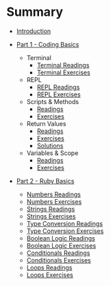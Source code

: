 # Summary

* [Introduction](README.md)

* [Part 1 - Coding Basics](part1/part1.md)
  * Terminal
    * [Terminal Readings](part1/terminal_readings.md)
    * [Terminal Exercises](part1/terminal_exercises.md)
  * REPL
    * [REPL Readings](part1/repl_readings.md)
    * [REPL Exercises](part1/repl_exercises.md)
  * Scripts & Methods
    * [Readings](part1/scripts_and_methods_readings.md)
    * [Exercises](part1/scripts_and_methods_exercises.md)
  * Return Values
    * [Readings](part1/return_readings.md)
    * [Exercises](part1/return_exercises.md)
    * [Solutions](part1/return_solutions.md)
  * Variables & Scope
    * [Readings](part1/variables_and_scope_readings.md)
    * [Exercises](part1/variables_and_scope_exercises.md)

* [Part 2 - Ruby Basics](part2/part2.md)
  * [Numbers Readings](part2/numbers_readings.md)
  * [Numbers Exercises](part2/numbers_exercises.md)
  * [Strings Readings](part2/strings_readings.md)
  * [Strings Exercises](part2/strings_exercises.md)
  * [Type Conversion Readings](part2/type_conversion_readings.md)
  * [Type Conversion Exercises](part2/type_conversion_exercises.md)
  * [Boolean Logic Readings](part2/boolean_logic_readings.md)
  * [Boolean Logic Exercises](part2/boolean_logic_exercises.md)
  * [Conditionals Readings](part2/conditionals_readings.md)
  * [Conditionals Exercises](part2/conditionals_exercises.md)
  * [Loops Readings](part2/loops_readings.md)
  * [Loops Exercises](part2/loops_exercises.md)

  [](solutions/return_exercises_solutions.md)
